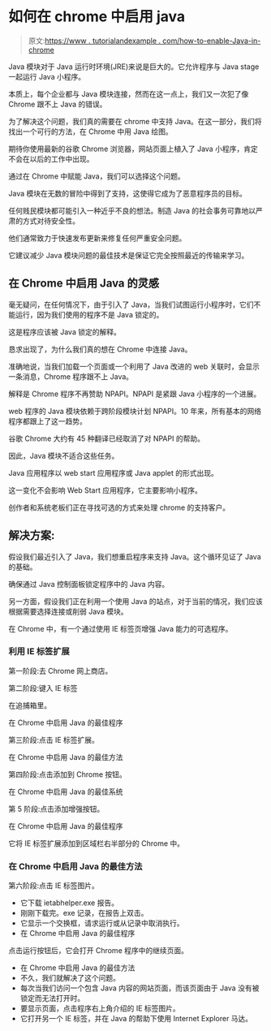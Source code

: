# 如何在 chrome 中启用 java

> 原文:[https://www . tutorialandexample . com/how-to-enable-Java-in-chrome](https://www.tutorialandexample.com/how-to-enable-java-in-chrome)

Java 模块对于 Java 运行时环境(JRE)来说是巨大的。它允许程序与 Java stage 一起运行 Java 小程序。

本质上，每个企业都与 Java 模块连接，然而在这一点上，我们又一次犯了像 Chrome 跟不上 Java 的错误。

为了解决这个问题，我们真的需要在 chrome 中支持 Java。在这一部分，我们将找出一个可行的方法，在 Chrome 中用 Java 绘图。

期待你使用最新的谷歌 Chrome 浏览器，网站页面上植入了 Java 小程序，肯定不会在以后的工作中出现。

通过在 Chrome 中赋能 Java，我们可以选择这个问题。

Java 模块在无数的冒险中得到了支持，这使得它成为了恶意程序员的目标。

任何贱民模块都可能引入一种近乎不良的想法。制造 Java 的社会事务可靠地以严肃的方式对待安全性。

他们通常致力于快速发布更新来修复任何严重安全问题。

它建议减少 Java 模块问题的最佳技术是保证它完全按照最近的传输来学习。

## 在 Chrome 中启用 Java 的灵感

毫无疑问，在任何情况下，由于引入了 Java，当我们试图运行小程序时，它们不能运行，因为我们使用的程序不是 Java 锁定的。

这是程序应该被 Java 锁定的解释。

恳求出现了，为什么我们真的想在 Chrome 中连接 Java。

准确地说，当我们加载一个页面或一个利用了 Java 改进的 web 关联时，会显示一条消息，Chrome 程序跟不上 Java。

解释是 Chrome 程序不再赞助 NPAPI。NPAPI 是紧跟 Java 小程序的一个进展。

web 程序的 Java 模块依赖于跨阶段模块计划 NPAPI。10 年来，所有基本的网络程序都跟上了这一趋势。

谷歌 Chrome 大约有 45 种翻译已经取消了对 NPAPI 的帮助。

因此，Java 模块不适合这些任务。

Java 应用程序以 web start 应用程序或 Java applet 的形式出现。

这一变化不会影响 Web Start 应用程序，它主要影响小程序。

创作者和系统老板们正在寻找可选的方式来处理 chrome 的支持客户。

## 解决方案:

假设我们最近引入了 Java，我们想重启程序来支持 Java。这个循环见证了 Java 的基础。

确保通过 Java 控制面板锁定程序中的 Java 内容。

另一方面，假设我们正在利用一个使用 Java 的站点，对于当前的情况，我们应该根据需要选择连接或削弱 Java 模块。

在 Chrome 中，有一个通过使用 IE 标签页增强 Java 能力的可选程序。

### 利用 IE 标签扩展

第一阶段:去 Chrome 网上商店。

第二阶段:键入 IE 标签

在追捕箱里。

在 Chrome 中启用 Java 的最佳程序

第三阶段:点击 IE 标签扩展。

在 Chrome 中启用 Java 的最佳方法

第四阶段:点击添加到 Chrome 按钮。

在 Chrome 中启用 Java 的最佳系统

第 5 阶段:点击添加增强按钮。

在 Chrome 中启用 Java 的最佳程序

它将 IE 标签扩展添加到区域栏右半部分的 Chrome 中。

### 在 Chrome 中启用 Java 的最佳方法

第六阶段:点击 IE 标签图片。

*   它下载 ietabhelper.exe 报告。
*   刚刚下载完。exe 记录，在报告上双击。
*   它显示一个交换框，请求运行或从记录中取消执行。
*   在 Chrome 中启用 Java 的最佳程序

点击运行按钮后，它会打开 Chrome 程序中的继续页面。

*   在 Chrome 中启用 Java 的最佳方法
*   不久，我们就解决了这个问题。
*   每次当我们访问一个包含 Java 内容的网站页面，而该页面由于 Java 没有被锁定而无法打开时。
*   要显示页面，点击程序右上角介绍的 IE 标签图片。
*   它打开另一个 IE 标签，并在 Java 的帮助下使用 Internet Explorer 马达。